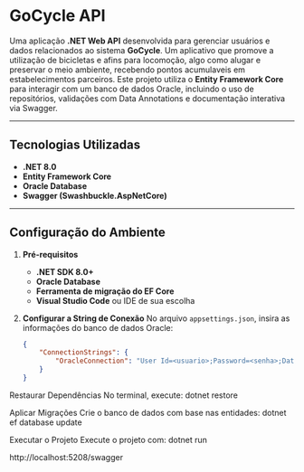 # **GoCycle API**

Uma aplicação **.NET Web API** desenvolvida para gerenciar usuários e dados relacionados ao sistema **GoCycle**. Um aplicativo que promove a utilização de bicicletas e afins para locomoção, algo como alugar e preservar o meio ambiente, recebendo pontos acumulaveis em estabelecimentos parceiros. Este projeto utiliza o **Entity Framework Core** para interagir com um banco de dados Oracle, incluindo o uso de repositórios, validações com Data Annotations e documentação interativa via Swagger.

---

## **Tecnologias Utilizadas**

- **.NET 8.0**
- **Entity Framework Core**
- **Oracle Database**
- **Swagger (Swashbuckle.AspNetCore)**

---

## **Configuração do Ambiente**

1. **Pré-requisitos**
   - **.NET SDK 8.0+**
   - **Oracle Database**
   - **Ferramenta de migração do EF Core**
   - **Visual Studio Code** ou IDE de sua escolha

2. **Configurar a String de Conexão**
   No arquivo `appsettings.json`, insira as informações do banco de dados Oracle:
   ```json
   {
       "ConnectionStrings": {
           "OracleConnection": "User Id=<usuario>;Password=<senha>;Data Source=<host>"
       }
   }

Restaurar Dependências No terminal, execute: dotnet restore

Aplicar Migrações Crie o banco de dados com base nas entidades: dotnet ef database update

Executar o Projeto Execute o projeto com: dotnet run

http://localhost:5208/swagger
